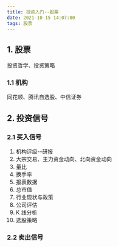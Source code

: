```yaml
---
title: 投资入门--股票
date: 2021-10-15 14:07:00
tags: 股票
---
```


## 1. 股票

投资哲学、投资策略

### 1.1 机构

同花顺、腾讯自选股、中信证券

## 2. 投资信号

### 2.1 买入信号

1. 机构评级--研报
2. 大宗交易、主力资金动向、北向资金动向
3. 量比
4. 换手率
5. 报表数据
6. 总市值
7. 行业现状与政策
8. 公司评估
9. K 线分析
10. 选股策略

### 2.2 卖出信号
